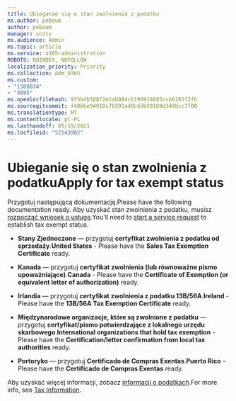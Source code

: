 ```yaml
---
title: Ubieganie się o stan zwolnienia z podatku
ms.author: pebaum
author: pebaum
manager: scotv
ms.audience: Admin
ms.topic: article
ms.service: o365-administration
ROBOTS: NOINDEX, NOFOLLOW
localization_priority: Priority
ms.collection: Adm_O365
ms.custom:
- "1500034"
- "4895"
ms.openlocfilehash: 9f5bdb508f2e1ab884cb199914885ccb6103f2fb
ms.sourcegitcommit: f4866e94918c7b591ad0cd3b58169d340bcc7f00
ms.translationtype: MT
ms.contentlocale: pl-PL
ms.lasthandoff: 05/19/2021
ms.locfileid: "52543902"
---
```

# <a name="apply-for-tax-exempt-status"></a><span data-ttu-id="b35ac-102">Ubieganie się o stan zwolnienia z podatku</span><span class="sxs-lookup"><span data-stu-id="b35ac-102">Apply for tax exempt status</span></span>

<span data-ttu-id="b35ac-103">Przygotuj następującą dokumentację.</span><span class="sxs-lookup"><span data-stu-id="b35ac-103">Please have the following documentation ready.</span></span> <span data-ttu-id="b35ac-104">Aby uzyskać stan zwolnienia z podatku, musisz [rozpocząć wniosek o usługę](https://go.microsoft.com/fwlink/p/?linkid=518322).</span><span class="sxs-lookup"><span data-stu-id="b35ac-104">You'll need to [start a service request](https://go.microsoft.com/fwlink/p/?linkid=518322) to establish tax exempt status.</span></span>

- <span data-ttu-id="b35ac-105">**Stany Zjednoczone** — przygotuj **certyfikat zwolnienia z podatku od sprzedaży**.</span><span class="sxs-lookup"><span data-stu-id="b35ac-105">**United States** - Please have the **Sales Tax Exemption Certificate** ready.</span></span>

- <span data-ttu-id="b35ac-106">**Kanada** — przygotuj **certyfikat zwolnienia (lub równoważne pismo upoważniające)**.</span><span class="sxs-lookup"><span data-stu-id="b35ac-106">**Canada** - Please have the **Certificate of Exemption (or equivalent letter of authorization)** ready.</span></span>

- <span data-ttu-id="b35ac-107">**Irlandia** — przygotuj **certyfikat zwolnienia z podatku 13B/56A**.</span><span class="sxs-lookup"><span data-stu-id="b35ac-107">**Ireland** - Please have the **13B/56A Tax Exemption Certificate** ready.</span></span>

- <span data-ttu-id="b35ac-108">**Międzynarodowe organizacje, które są zwolnione z podatku** — przygotuj **certyfikat/pismo potwierdzające z lokalnego urzędu skarbowego**.</span><span class="sxs-lookup"><span data-stu-id="b35ac-108">**International organizations that hold tax exemption** - Please have the **Certification/letter confirmation from local tax authorities** ready.</span></span>

- <span data-ttu-id="b35ac-109">**Portoryko** — przygotuj **Certificado de Compras Exentas**.</span><span class="sxs-lookup"><span data-stu-id="b35ac-109">**Puerto Rico** - Please have the **Certificado de Compras Exentas** ready.</span></span>

<span data-ttu-id="b35ac-110">Aby uzyskać więcej informacji, zobacz [informacji o podatkach](/microsoft-365/commerce/billing-and-payments/tax-information).</span><span class="sxs-lookup"><span data-stu-id="b35ac-110">For more info, see [Tax Information](/microsoft-365/commerce/billing-and-payments/tax-information).</span></span>
